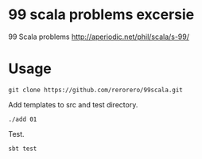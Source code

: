 # 99 scala problems excersie

99 Scala problems
http://aperiodic.net/phil/scala/s-99/

# Usage

```
git clone https://github.com/rerorero/99scala.git
```

Add templates to src and test directory.
```
./add 01
```

Test.
```
sbt test
```

